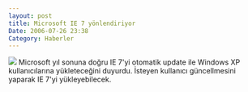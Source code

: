 ```yaml
---
layout: post
title: Microsoft IE 7 yönlendiriyor
Date: 2006-07-26 23:38
Category: Haberler
---
```


![][100] Microsoft yıl sonuna doğru IE 7'yi otomatik update ile Windows XP
kullanıcılarına yükleteceğini duyurdu. İsteyen kullanıcı güncellmesini
yaparak IE 7'yi yükleyebilecek.

  [100]: /images/ie_download.thumbnail.jpg
